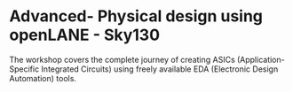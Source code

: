 # Advanced- Physical design using openLANE - Sky130
  The workshop covers the complete journey of creating ASICs (Application-Specific Integrated Circuits) using freely available EDA (Electronic Design Automation) tools.

